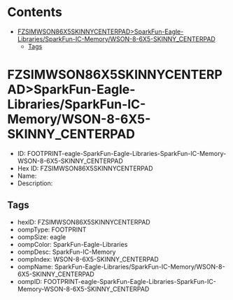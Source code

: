 



Contents
========

* [FZSIMWSON86X5SKINNYCENTERPAD>SparkFun-Eagle-Libraries/SparkFun-IC-Memory/WSON-8-6X5-SKINNY_CENTERPAD](#fzsimwson86x5skinnycenterpadsparkfun-eagle-librariessparkfun-ic-memorywson-8-6x5-skinny_centerpad)
	* [Tags](#tags)

# FZSIMWSON86X5SKINNYCENTERPAD>SparkFun-Eagle-Libraries/SparkFun-IC-Memory/WSON-8-6X5-SKINNY_CENTERPAD

- ID: FOOTPRINT-eagle-SparkFun-Eagle-Libraries-SparkFun-IC-Memory-WSON-8-6X5-SKINNY_CENTERPAD
- Hex ID: FZSIMWSON86X5SKINNYCENTERPAD
- Name: 
- Description: 

## Tags

- hexID: FZSIMWSON86X5SKINNYCENTERPAD
- oompType: FOOTPRINT
- oompSize: eagle
- oompColor: SparkFun-Eagle-Libraries
- oompDesc: SparkFun-IC-Memory
- oompIndex: WSON-8-6X5-SKINNY_CENTERPAD
- oompName: SparkFun-Eagle-Libraries/SparkFun-IC-Memory/WSON-8-6X5-SKINNY_CENTERPAD
- oompID: FOOTPRINT-eagle-SparkFun-Eagle-Libraries-SparkFun-IC-Memory-WSON-8-6X5-SKINNY_CENTERPAD
